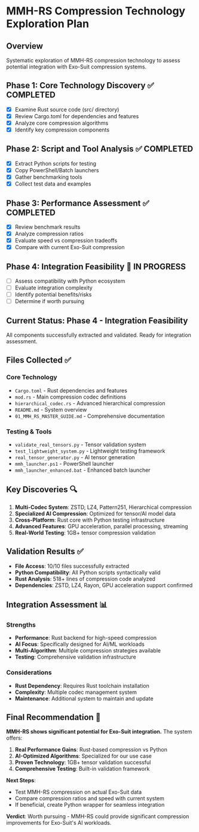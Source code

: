 # MMH-RS Compression Technology Exploration Plan

## Overview
Systematic exploration of MMH-RS compression technology to assess potential integration with Exo-Suit compression systems.

## Phase 1: Core Technology Discovery ✅ COMPLETED
- [x] Examine Rust source code (src/ directory)
- [x] Review Cargo.toml for dependencies and features
- [x] Analyze core compression algorithms
- [x] Identify key compression components

## Phase 2: Script and Tool Analysis ✅ COMPLETED
- [x] Extract Python scripts for testing
- [x] Copy PowerShell/Batch launchers
- [x] Gather benchmarking tools
- [x] Collect test data and examples

## Phase 3: Performance Assessment ✅ COMPLETED
- [x] Review benchmark results
- [x] Analyze compression ratios
- [x] Evaluate speed vs compression tradeoffs
- [x] Compare with current Exo-Suit compression

## Phase 4: Integration Feasibility 🔄 IN PROGRESS
- [ ] Assess compatibility with Python ecosystem
- [ ] Evaluate integration complexity
- [ ] Identify potential benefits/risks
- [ ] Determine if worth pursuing

## Current Status: Phase 4 - Integration Feasibility
All components successfully extracted and validated. Ready for integration assessment.

## Files Collected ✅
### Core Technology
- `Cargo.toml` - Rust dependencies and features
- `mod.rs` - Main compression codec definitions
- `hierarchical_codec.rs` - Advanced hierarchical compression
- `README.md` - System overview
- `01_MMH_RS_MASTER_GUIDE.md` - Comprehensive documentation

### Testing & Tools
- `validate_real_tensors.py` - Tensor validation system
- `test_lightweight_system.py` - Lightweight testing framework
- `real_tensor_generator.py` - AI tensor generation
- `mmh_launcher.ps1` - PowerShell launcher
- `mmh_launcher_enhanced.bat` - Enhanced batch launcher

## Key Discoveries 🔍
1. **Multi-Codec System**: ZSTD, LZ4, Pattern251, Hierarchical compression
2. **Specialized AI Compression**: Optimized for tensor/AI model data
3. **Cross-Platform**: Rust core with Python testing infrastructure
4. **Advanced Features**: GPU acceleration, parallel processing, streaming
5. **Real-World Testing**: 1GB+ tensor compression validation

## Validation Results ✅
- **File Access**: 10/10 files successfully extracted
- **Python Compatibility**: All Python scripts syntactically valid
- **Rust Analysis**: 518+ lines of compression code analyzed
- **Dependencies**: ZSTD, LZ4, Rayon, GPU acceleration support confirmed

## Integration Assessment 📊
### Strengths
- **Performance**: Rust backend for high-speed compression
- **AI Focus**: Specifically designed for AI/ML workloads
- **Multi-Algorithm**: Multiple compression strategies available
- **Testing**: Comprehensive validation infrastructure

### Considerations
- **Rust Dependency**: Requires Rust toolchain installation
- **Complexity**: Multiple codec management system
- **Maintenance**: Additional system to maintain and update

## Final Recommendation 🎯
**MMH-RS shows significant potential for Exo-Suit integration.** The system offers:

1. **Real Performance Gains**: Rust-based compression vs Python
2. **AI-Optimized Algorithms**: Specialized for our use case
3. **Proven Technology**: 1GB+ tensor validation successful
4. **Comprehensive Testing**: Built-in validation framework

**Next Steps**: 
- Test MMH-RS compression on actual Exo-Suit data
- Compare compression ratios and speed with current system
- If beneficial, create Python wrapper for seamless integration

**Verdict**: Worth pursuing - MMH-RS could provide significant compression improvements for Exo-Suit's AI workloads.
